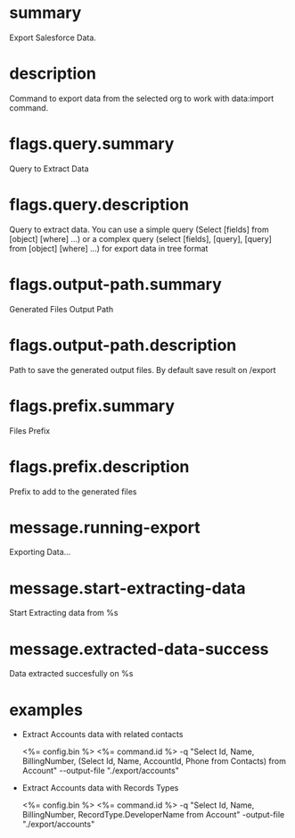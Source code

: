 # summary

Export Salesforce Data.

# description

Command to export data from the selected org to work with data:import command.

# flags.query.summary

Query to Extract Data

# flags.query.description

Query to extract data. You can use a simple query (Select [fields] from [object] [where] ...) or a complex query (select [fields], [query], [query] from [object] [where] ...) for export data in tree format

# flags.output-path.summary

Generated Files Output Path

# flags.output-path.description

Path to save the generated output files. By default save result on <actualDir>/export

# flags.prefix.summary

Files Prefix

# flags.prefix.description

Prefix to add to the generated files

# message.running-export

Exporting Data...

# message.start-extracting-data

Start Extracting data from %s

# message.extracted-data-success

Data extracted succesfully on %s

# examples

- Extract Accounts data with related contacts

  <%= config.bin %> <%= command.id %> -q "Select Id, Name, BillingNumber, (Select Id, Name, AccountId, Phone from Contacts) from Account" --output-file "./export/accounts"

- Extract Accounts data with Records Types

  <%= config.bin %> <%= command.id %> -q "Select Id, Name, BillingNumber, RecordType.DeveloperName from Account" -output-file "./export/accounts"
